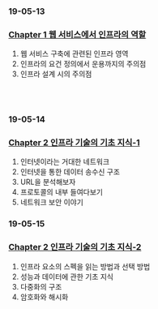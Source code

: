 ### 19-05-13
### [Chapter 1 웹 서비스에서 인프라의 역할](https://github.com/src8655/cafe24_6/tree/master/3.%EC%9D%B8%ED%94%84%EB%9D%BC/Chapter%201%20%EC%9B%B9%20%EC%84%9C%EB%B9%84%EC%8A%A4%EC%97%90%EC%84%9C%20%EC%9D%B8%ED%94%84%EB%9D%BC%EC%9D%98%20%EC%97%AD%ED%95%A0)
1. 웹 서비스 구축에 관련된 인프라 영역 
1. 인프라의 요건 정의에서 운용까지의 주의점 
1. 인프라 설계 시의 주의점 
### 　
### 19-05-14
### [Chapter 2 인프라 기술의 기초 지식-1](https://github.com/src8655/cafe24_6/tree/master/3.%EC%9D%B8%ED%94%84%EB%9D%BC/Chapter%202%20%EC%9D%B8%ED%94%84%EB%9D%BC%20%EA%B8%B0%EC%88%A0%EC%9D%98%20%EA%B8%B0%EC%B4%88%20%EC%A7%80%EC%8B%9D)
1. 인터넷이라는 거대한 네트워크 
1. 인터넷을 통한 데이터 송수신 구조 
1. URL을 분석해보자 
1. 프로토콜의 내부 들여다보기 
1. 네트워크 보안 이야기 

### 19-05-15
### [Chapter 2 인프라 기술의 기초 지식-2](https://github.com/src8655/cafe24_6/tree/master/3.%EC%9D%B8%ED%94%84%EB%9D%BC/Chapter%202%20%EC%9D%B8%ED%94%84%EB%9D%BC%20%EA%B8%B0%EC%88%A0%EC%9D%98%20%EA%B8%B0%EC%B4%88%20%EC%A7%80%EC%8B%9D)
1. 인프라 요소의 스펙을 읽는 방법과 선택 방법 
1. 성능과 데이터에 관한 기초 지식 
1. 다중화의 구조
1. 암호화와 해시화 
